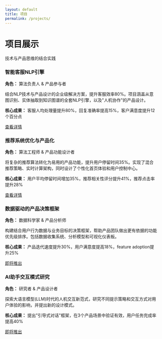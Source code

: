 ```yaml
---
layout: default
title: 项目
permalink: /projects/
---
```


<div class="banner">
  <h1>项目展示</h1>
  <p>技术与产品思维的结合实践</p>
</div>

<!-- <div class="feature-section">
  <h2>作品集精选</h2>
  <p>以下是我近期参与的项目，展示了我如何将算法背景和产品思维相结合，创造出既技术先进又解决实际问题的解决方案。</p>
</div> -->

<div class="card">
  <h3>智能客服NLP引擎</h3>
  <p><strong>角色：</strong> 算法负责人 & 产品参与者</p>
  <p>结合NLP技术与产品设计的企业级解决方案，提升客服效率80%。项目涵盖从意图识别、实体抽取到知识图谱的全套NLP引擎，以及"人机协作"的产品设计。</p>
  <p><strong>核心成果：</strong> 客服人均处理量提升80%，回复准确率提高15%，客户满意度提升12个百分点</p>
  <a href="/projects/project-1/" class="btn">查看详情</a>
</div>

<div class="card">
  <h3>推荐系统优化与产品化</h3>
  <p><strong>角色：</strong> 算法工程师 & 产品功能设计者</p>
  <p>将复杂的推荐算法转化为易用的产品功能，提升用户停留时间35%。实现了混合推荐策略、实时计算架构，同时设计了个性化首页体验和用户控制中心。</p>
  <p><strong>核心成果：</strong> 用户平均停留时间增加35%，推荐相关性评分提升41%，推荐点击率提升28%</p>
  <a href="/projects/project-2/" class="btn">查看详情</a>
</div>

<div class="card">
  <h3>数据驱动的产品决策框架</h3>
  <p><strong>角色：</strong> 数据科学家 & 产品分析师</p>
  <p>构建结合用户行为数据与业务目标的决策框架，帮助产品团队做出更有依据的功能优先级排序。包括数据收集系统、分析模型和可视化仪表板。</p>
  <p><strong>核心成果：</strong> 产品迭代速度提升30%，用户满意度提高18%，feature adoption提升25%</p>
  <a href="#" class="btn">即将推出</a>
</div>

<div class="card">
  <h3>AI助手交互模式研究</h3>
  <p><strong>角色：</strong> 研究者 & 产品设计者</p>
  <p>探索大语言模型(LLM)时代的人机交互新范式，研究不同提示策略和交互方式对用户体验的影响，并提出新的设计模式。</p>
  <p><strong>核心成果：</strong> 提出"引导式对话"框架，在3个产品场景中验证有效，用户任务完成率提高40%</p>
  <a href="#" class="btn">即将推出</a>
</div> 